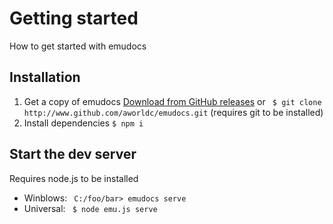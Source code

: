 # Getting started

How to get started with emudocs

## Installation

1. Get a copy of emudocs
   [Download from GitHub releases](https://www.github.com/aworldc/emudocs/releases)
   or
   ` $ git clone http://www.github.com/aworldc/emudocs.git` (requires git to be installed)
2. Install dependencies
   `$ npm i`

## Start the dev server

Requires node.js to be installed

-   Winblows: ` C:/foo/bar> emudocs serve`
-   Universal: ` $ node emu.js serve`
